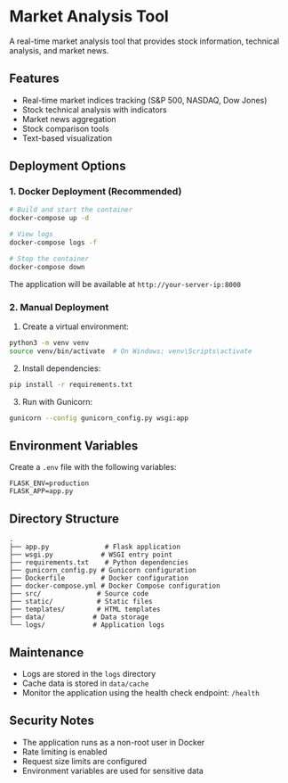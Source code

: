 # Market Analysis Tool

A real-time market analysis tool that provides stock information, technical analysis, and market news.

## Features

- Real-time market indices tracking (S&P 500, NASDAQ, Dow Jones)
- Stock technical analysis with indicators
- Market news aggregation
- Stock comparison tools
- Text-based visualization

## Deployment Options

### 1. Docker Deployment (Recommended)

```bash
# Build and start the container
docker-compose up -d

# View logs
docker-compose logs -f

# Stop the container
docker-compose down
```

The application will be available at `http://your-server-ip:8000`

### 2. Manual Deployment

1. Create a virtual environment:
```bash
python3 -m venv venv
source venv/bin/activate  # On Windows: venv\Scripts\activate
```

2. Install dependencies:
```bash
pip install -r requirements.txt
```

3. Run with Gunicorn:
```bash
gunicorn --config gunicorn_config.py wsgi:app
```

## Environment Variables

Create a `.env` file with the following variables:
```
FLASK_ENV=production
FLASK_APP=app.py
```

## Directory Structure

```
.
├── app.py              # Flask application
├── wsgi.py            # WSGI entry point
├── requirements.txt    # Python dependencies
├── gunicorn_config.py # Gunicorn configuration
├── Dockerfile         # Docker configuration
├── docker-compose.yml # Docker Compose configuration
├── src/              # Source code
├── static/           # Static files
├── templates/        # HTML templates
├── data/            # Data storage
└── logs/            # Application logs
```

## Maintenance

- Logs are stored in the `logs` directory
- Cache data is stored in `data/cache`
- Monitor the application using the health check endpoint: `/health`

## Security Notes

- The application runs as a non-root user in Docker
- Rate limiting is enabled
- Request size limits are configured
- Environment variables are used for sensitive data 